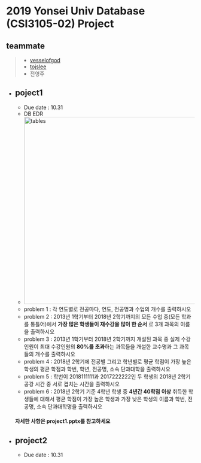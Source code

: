 # 2019 Yonsei Univ Database (CSI3105-02) Project
## teammate
> * [vesselofgod](https://github.com/vesselofgod)
> * [tojslee](https://github.com/tojslee)
> * 전영주

* ## poject1
  * Due date : 10.31
  * DB EDR
  * <img width="500" alt="tables" src="https://user-images.githubusercontent.com/18081105/67873221-763e0700-fb76-11e9-9d67-148be7a407d0.png">
  * problem 1 : 각 연도별로 전공마다, 연도, 전공명과 수업의 개수를 출력하시오
  * problem 2 : 2013년 1학기부터 2018년 2학기까지의 모든 수업 중(모든 학과를 통틀어)에서 **가장 많은 학생들이 재수강을 많이 한 순서** 로 3개 과목의 이름을 출력하시오
  * problem 3 : 2013년 1학기부터 2018년 2학기까지 개설된 과목 중 실제 수강인원이 최대 수강인원의 **80%를 초과**하는 과목들을 개설한 교수명과 그 과목 들의 개수를 출력하시오
  * problem 4 : 2018년 2학기에 전공별 그리고 학년별로 평균 학점이 가장 높은 학생의 평균 학점과 학번, 학년, 전공명, 소속 단과대학을 출력하시오
  * problem 5 : 학번이 2018111111과 2017222222인 두 학생의 2018년 2학기 공강 시간 중 서로 겹치는 시간을 출력하시오
  * problem 6 : 2018년 2학기 기준 4학년 학생 중 **4년간 40학점 이상** 취득한 학생들에 대해서 평균 학점이 가장 높은 학생과 가장 낮은 학생의 이름과 학번, 전공명, 소속 단과대학명을 출력하시오
  #### 자세한 사항은 project1.pptx를 참고하세요

* ## project2
  * Due date : 10.31
